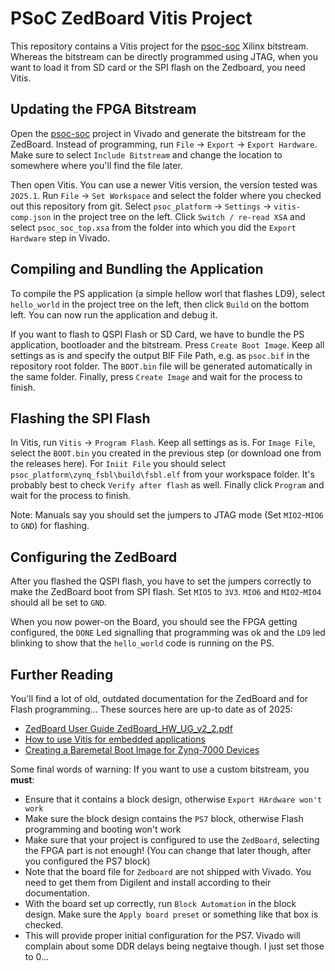 # PSoC ZedBoard Vitis Project

This repository contains a Vitis project for the [psoc-soc](https://github.com/kit-kch/psoc-soc) Xilinx bitstream.
Whereas the bitstream can be directly programmed using JTAG, when you want to load it from SD card or the SPI flash on the Zedboard, you need Vitis.

## Updating the FPGA Bitstream

Open the [psoc-soc](https://github.com/kit-kch/psoc-soc) project in Vivado and generate the bitstream for the ZedBoard.
Instead of programming, run `File` → `Export` → `Export Hardware`.
Make sure to select `Include Bitstream` and change the location to somewhere where you'll find the file later.

Then open Vitis.
You can use a newer Vitis version, the version tested was `2025.1`.
Run `File` → `Set Workspace` and select the folder where you checked out this repository from git.
Select `psoc_platform` → `Settings` → `vitis-comp.json` in the project tree on the left.
Click `Switch / re-read XSA` and select `psoc_soc_top.xsa` from the folder into which you did the `Export Hardware` step in Vivado.

## Compiling and Bundling the Application

To compile the PS application (a simple hellow worl that flashes LD9), select `hello_world` in the project tree on the left, then click `Build` on the bottom left.
You can now run the application and debug it.

If you want to flash to QSPI Flash or SD Card, we have to bundle the PS application, bootloader and the bitstream.
Press `Create Boot Image`.
Keep all settings as is and specify the output BIF File Path, e.g. as `psoc.bif` in the repository root folder.
The `BOOT.bin` file will be generated automatically in the same folder.
Finally, press `Create Image` and wait for the process to finish.

## Flashing the SPI Flash

In Vitis, run `Vitis` → `Program Flash`.
Keep all settings as is.
For `Image File`, select the `BOOT.bin` you created in the previous step (or download one from the releases here).
For `Iniit File` you should select `psoc_platform\zynq_fsbl\build\fsbl.elf` from your workspace folder.
It's probably best to check `Verify after flash` as well.
Finally click `Program` and wait for the process to finish.

Note: Manuals say you should set the jumpers to JTAG mode (Set `MIO2`-`MIO6` to `GND`) for flashing.

## Configuring the ZedBoard

After you flashed the QSPI flash, you have to set the jumpers correctly to make the ZedBoard boot from SPI flash.
Set `MIO5` to `3V3`. `MIO6` and `MIO2`-`MIO4` should all be set to `GND`.

When you now power-on the Board, you should see the FPGA getting configured, the `DONE` Led signalling that programming was ok and the `LD9` led blinking to show that the `hello_world` code is running on the PS.

## Further Reading

You'll find a lot of old, outdated documentation for the ZedBoard and for Flash programming...
These sources here are up-to date as of 2025:

* [ZedBoard User Guide ZedBoard_HW_UG_v2_2.pdf](https://files.digilent.com/resources/programmable-logic/zedboard/ZedBoard_HW_UG_v2_2.pdf)
* [How to use Vitis for embedded applications](https://www.adiuvoengineering.com/post/microzed-chronicles-introducing-vitis-unified-ide)
* [Creating a Baremetal Boot Image for Zynq-7000 Devices](https://digilent.com/reference/programmable-logic/guides/zynq-baremetal-boot)

Some final words of warning: If you want to use a custom bitstream, you **must**:
* Ensure that it contains a block design, otherwise `Export HArdware won't work`
* Make sure the block design contains the `PS7` block, otherwise Flash programming and booting won't work
* Make sure that your project is configured to use the `ZedBoard`, selecting the FPGA part is not enough! (You can change that later though, after you configured the PS7 block)
* Note that the board file for `Zedboard` are not shipped with Vivado. You need to get them from Digilent and install according to their documentation.
* With the board set up correctly, run `Block Automation` in the block design. Make sure the `Apply board preset` or something like that box is checked.
* This will provide proper initial configuration for the PS7. Vivado will complain about some DDR delays being negtaive though. I just set those to 0...
